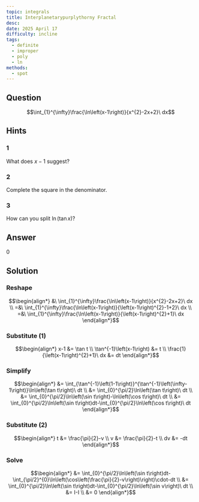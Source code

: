 ```yaml
---
topic: integrals
title: Interplanetarypurplythorny Fractal
desc: 
date: 2025 April 17
difficulty: incline
tags:
  - definite
  - improper
  - poly
  - ln
methods:
  - spot
---
```



## Question
```math
\int_{1}^{\infty}\frac{\ln\left(x-1\right)}{x^{2}-2x+2}\ dx
```


## Hints

### 1
What does $x-1$ suggest?

### 2
Complete the square in the denominator.

### 3
How can you split $\ln(\tan{x})$?


## Answer
$0$


## Solution

### Reshape
```math
\begin{align*}
  &\ \int_{1}^{\infty}\frac{\ln\left(x-1\right)}{x^{2}-2x+2}\ dx
  \\ =&\ \int_{1}^{\infty}\frac{\ln\left(x-1\right)}{\left(x-1\right)^{2}-1+2}\ dx
  \\ =&\ \int_{1}^{\infty}\frac{\ln\left(x-1\right)}{\left(x-1\right)^{2}+1}\ dx
\end{align*}
```

### Substitute (1)
```math
\begin{align*}
  x-1 &= \tan t
  \\ \tan^{-1}\left(x-1\right) &= t
  \\ \frac{1}{\left(x-1\right)^{2}+1}\ dx &= dt
\end{align*}
```

### Simplify
```math
\begin{align*}
  &= \int_{\tan^{-1}\left(1-1\right)}^{\tan^{-1}\left(\infty-1\right)}\ln\left(\tan t\right)\ dt
  \\ &= \int_{0}^{\pi/2}\ln\left(\tan t\right)\ dt
  \\ &= \int_{0}^{\pi/2}\ln\left(\sin t\right)-\ln\left(\cos t\right)\ dt
  \\ &= \int_{0}^{\pi/2}\ln\left(\sin t\right)dt-\int_{0}^{\pi/2}\ln\left(\cos t\right)\ dt
\end{align*}
```

### Substitute (2)
```math
\begin{align*}
  t &= \frac{\pi}{2}-v
  \\ v &= \frac{\pi}{2}-t
  \\ dv &= -dt
\end{align*}
```

### Solve
```math
\begin{align*}
  &= \int_{0}^{\pi/2}\ln\left(\sin t\right)dt-\int_{\pi/2}^{0}\ln\left(\cos\left(\frac{\pi}{2}-v\right)\right)\cdot-dt
  \\ &= \int_{0}^{\pi/2}\ln\left(\sin t\right)dt-\int_{0}^{\pi/2}\ln\left(\sin v\right)\ dt
  \\ &= I-I
  \\ &= 0
\end{align*}
```
